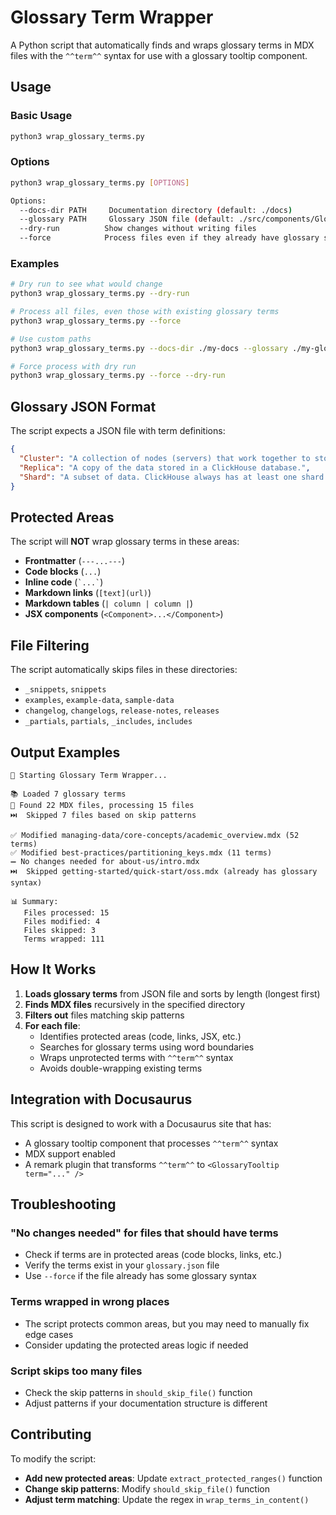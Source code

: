 # Glossary Term Wrapper

A Python script that automatically finds and wraps glossary terms in MDX files with the `^^term^^` syntax for use with a glossary tooltip component.

## Usage

### Basic Usage
```bash
python3 wrap_glossary_terms.py
```

### Options
```bash
python3 wrap_glossary_terms.py [OPTIONS]

Options:
  --docs-dir PATH     Documentation directory (default: ./docs)
  --glossary PATH     Glossary JSON file (default: ./src/components/GlossaryTooltip/glossary.json)
  --dry-run          Show changes without writing files
  --force            Process files even if they already have glossary syntax
```

### Examples

```bash
# Dry run to see what would change
python3 wrap_glossary_terms.py --dry-run

# Process all files, even those with existing glossary terms
python3 wrap_glossary_terms.py --force

# Use custom paths
python3 wrap_glossary_terms.py --docs-dir ./my-docs --glossary ./my-glossary.json

# Force process with dry run
python3 wrap_glossary_terms.py --force --dry-run
```

## Glossary JSON Format

The script expects a JSON file with term definitions:

```json
{
  "Cluster": "A collection of nodes (servers) that work together to store and process data.",
  "Replica": "A copy of the data stored in a ClickHouse database.",
  "Shard": "A subset of data. ClickHouse always has at least one shard for your data."
}
```

## Protected Areas

The script will **NOT** wrap glossary terms in these areas:

- **Frontmatter** (`---...---`)
- **Code blocks** (````...````)
- **Inline code** (`` `...` ``)
- **Markdown links** (`[text](url)`)
- **Markdown tables** (`| column | column |`)
- **JSX components** (`<Component>...</Component>`)

## File Filtering

The script automatically skips files in these directories:
- `_snippets`, `snippets`
- `examples`, `example-data`, `sample-data` 
- `changelog`, `changelogs`, `release-notes`, `releases`
- `_partials`, `partials`, `_includes`, `includes`

## Output Examples

```
🚀 Starting Glossary Term Wrapper...

📚 Loaded 7 glossary terms
📁 Found 22 MDX files, processing 15 files
⏭️  Skipped 7 files based on skip patterns

✅ Modified managing-data/core-concepts/academic_overview.mdx (52 terms)
✅ Modified best-practices/partitioning_keys.mdx (11 terms)
➖ No changes needed for about-us/intro.mdx
⏭️  Skipped getting-started/quick-start/oss.mdx (already has glossary syntax)

📊 Summary:
   Files processed: 15
   Files modified: 4
   Files skipped: 3
   Terms wrapped: 111
```

## How It Works

1. **Loads glossary terms** from JSON file and sorts by length (longest first)
2. **Finds MDX files** recursively in the specified directory
3. **Filters out** files matching skip patterns
4. **For each file**:
   - Identifies protected areas (code, links, JSX, etc.)
   - Searches for glossary terms using word boundaries
   - Wraps unprotected terms with `^^term^^` syntax
   - Avoids double-wrapping existing terms

## Integration with Docusaurus

This script is designed to work with a Docusaurus site that has:
- A glossary tooltip component that processes `^^term^^` syntax
- MDX support enabled
- A remark plugin that transforms `^^term^^` to `<GlossaryTooltip term="..." />`

## Troubleshooting

### "No changes needed" for files that should have terms
- Check if terms are in protected areas (code blocks, links, etc.)
- Verify the terms exist in your `glossary.json` file
- Use `--force` if the file already has some glossary syntax

### Terms wrapped in wrong places
- The script protects common areas, but you may need to manually fix edge cases
- Consider updating the protected areas logic if needed

### Script skips too many files
- Check the skip patterns in `should_skip_file()` function
- Adjust patterns if your documentation structure is different

## Contributing

To modify the script:
- **Add new protected areas**: Update `extract_protected_ranges()` function
- **Change skip patterns**: Modify `should_skip_file()` function  
- **Adjust term matching**: Update the regex in `wrap_terms_in_content()`
